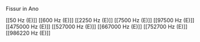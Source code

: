 Fissur in Ano

[[50 Hz (E)]]
[[600 Hz (E)]]
[[2250 Hz (E)]]
[[7500 Hz (E)]]
[[97500 Hz (E)]]
[[475000 Hz (E)]]
[[527000 Hz (E)]]
[[667000 Hz (E)]]
[[752700 Hz (E)]]
[[986220 Hz (E)]]